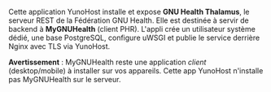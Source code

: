 Cette application YunoHost installe et expose **GNU Health Thalamus**, le serveur REST de la Fédération GNU Health. Elle est destinée à servir de backend à **MyGNUHealth** (client PHR). L'appli crée un utilisateur système dédié, une base PostgreSQL, configure uWSGI et publie le service derrière Nginx avec TLS via YunoHost.

**Avertissement** : MyGNUHealth reste une application *client* (desktop/mobile) à installer sur vos appareils. Cette app YunoHost n'installe pas MyGNUHealth sur le serveur.